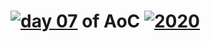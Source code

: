 # [![day 07](07)](https://adventofcode.com/day/7) of AoC [![2020](2020)](https://adventofcode.com/2020)
